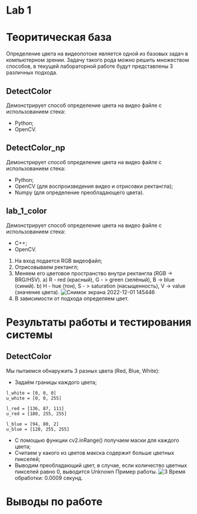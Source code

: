 # Lab 1
# Теоритическая база
Определение цвета на видеопотоке является одной из базовых задач в компьютерном зрении. Задачу такого рода можно решить множеством способов, в текущей лабораторной работе будут представлены 3 различных подхода.
## DetectColor
Демонстрирует способ определение цвета на видео файле с использованием стека:
 * Python;
 * OpenCV.
## DetectColor_np
Демонстрирует способ определение цвета на видео файле с использованием стека:
 * Python;
 * OpenCV (для воспроизведения видео и отрисовки ректангла);
 * Numpy (для определение преобладающего цвета).
 ## lab_1_color
 Демонстрирует способ определение цвета на видео файле с использованием стека:
 * C++;
 * OpenCV.



1. На вход подается RGB видеофайл;
2. Отрисовываем ректангл;
3. Меняем его цветовое пространство внутри ректангла (RGB -> BRG/HSV). 
    a) R - red (красный), G - > green (зелёный), B -> blue (синий). 
    b) H - hue (тон), S - > saturation (насыщенность), V -> value (значение цвета).
   ![Снимок экрана 2022-12-01 145446](https://user-images.githubusercontent.com/82668230/205046916-a2a4b72c-405f-4308-8547-321f29f192db.jpg)
4. В зависимости от подхода определяем цвет.

# Результаты работы и тестирования системы
## DetectColor
Мы пытаемся обнаружить 3 разных цвета (Red, Blue, White):
 * Задаём границы каждого цвета;
  ```
l_white = [0, 0, 0]
u_white = [0, 0, 255]

l_red = [136, 87, 111]
u_red = [180, 255, 255]

l_blue = [94, 80, 2]
u_blue = [120, 255, 255]
```
* C помощью функции cv2.inRange() получаем маски для каждого цвета;
* Считаем у какого из цветов макска содержит больше цветных пикселей;
* Выводим преобладающий цвет, в случае, если количество цветных пикселей равно 0, выводится Unknown
Пример работы.
![3](https://user-images.githubusercontent.com/82668230/205050576-9187b2f4-eb2c-4031-9bb8-ba19fe48ead8.jpg)
Время обработки: 0.0009 секунд.




# Выводы по работе

